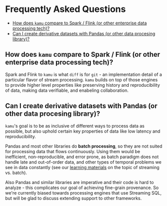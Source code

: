 # Frequently Asked Questions <!-- omit in toc -->

- [How does `kamu` compare to Spark / Flink (or other enterprise data processing tech)?](#how-does-kamu-compare-to-spark--flink-or-other-enterprise-data-processing-tech)
- [Can I create derivative datasets with Pandas (or other data procesing library)?](#can-i-create-derivative-datasets-with-pandas-or-other-data-procesing-library)

## How does `kamu` compare to Spark / Flink (or other enterprise data processing tech)?

Spark and Flink to `kamu` is what `diff` is for `git` - an implementation detail of a particular flavor of stream processing. `kamu` builds on top of those engines to provide higher level properties like preserving history and reproducibility of data, making data verifiable, and enabeling collaboration.


## Can I create derivative datasets with Pandas (or other data procesing library)?

`kamu`'s goal is to be as inclusive of different ways to process data as possible, but also uphold certain key properties of data like low latency and reproducibility. 

Pandas and most other libraries do **batch processing**, so they are not suited for processing data that flows continuously. Using them would be inefficient, non-reproducible, and error prone, as batch paradigm does not handle late and out-of-order data, and other types of temporal problems we see in data constantly (see our [learning materials](learning_materials.md) on the topic of streaming vs. batch). 

Also Pandas and similar libraries are imperative and their code is hard to analyze - this complicates our goal of achieving fine-grain provenance. So we're currently biased towards processing engines that use Streaming SQL, but will be glad to discuss extending support to other frameworks. 